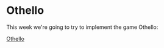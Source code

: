 # Othello #

This week we're going to try to implement the game Othello:

[Othello](https://en.wikipedia.org/wiki/Reversi)
